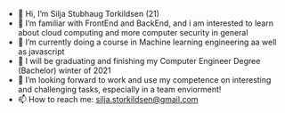 - 👋 Hi, I’m Silja Stubhaug Torkildsen (21)
- 👀 I’m familiar with FrontEnd and BackEnd, and i am interested to learn about cloud computing and more computer security in general
- 🌱 I’m currently doing a course in Machine learning engineering aa well as javascript
- 🌱 I will be graduating and finishing my Computer Engineer Degree (Bachelor) winter of 2021
- 💞️ I’m looking forward to work and use my competence on interesting and challenging tasks, especially in a team enviorment!
- 📫 How to reach me: silja.storkildsen@gmail.com

<!---
578046/578046 is a ✨ special ✨ repository because its `README.md` (this file) appears on your GitHub profile.
You can click the Preview link to take a look at your changes.
--->
